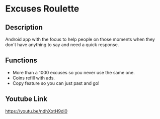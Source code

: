# Excuses Roulette

## Description
Android app with the focus to help people on those moments when they don't have anything to say and need a quick response. 

## Functions
* More than a 1000 excuses so you never use the same one.
* Coins refill with ads.
* Copy feature so you can just past and go!

## Youtube Link
https://youtu.be/ndhXxtH9di0
